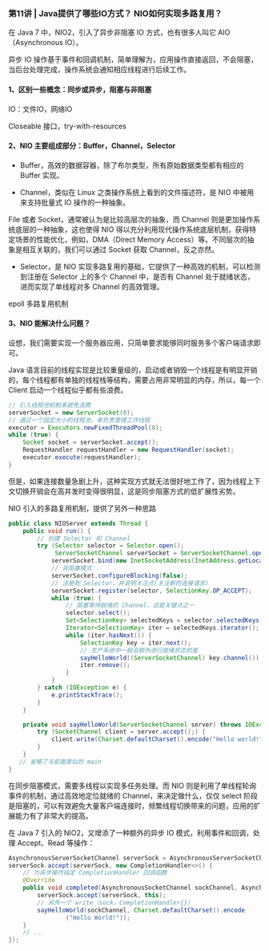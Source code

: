 ### 第11讲 | Java提供了哪些IO方式？ NIO如何实现多路复用？

在 Java 7 中，NIO2，引入了异步非阻塞 IO 方式，也有很多人叫它 AIO（Asynchronous IO）。

异步 IO 操作基于事件和回调机制，简单理解为，应用操作直接返回，不会阻塞，当后台处理完成，操作系统会通知相应线程进行后续工作。

#### 1、区别一些概念：同步或异步，阻塞与非阻塞

IO：文件IO，网络IO

Closeable 接口，try-with-resources


#### 2、NIO 主要组成部分：Buffer，Channel，Selector

- Buffer，高效的数据容器，除了布尔类型，所有原始数据类型都有相应的 Buffer 实现。

- Channel，类似在 Linux 之类操作系统上看到的文件描述符，是 NIO 中被用来支持批量式 IO 操作的一种抽象。

File 或者 Socket，通常被认为是比较高层次的抽象，而 Channel 则是更加操作系统底层的一种抽象，这也使得 NIO 得以充分利用现代操作系统底层机制，获得特定场景的性能优化，例如，DMA（Direct Memory Access）等。不同层次的抽象是相互关联的，我们可以通过 Socket 获取 Channel，反之亦然。

- Selector，是 NIO 实现多路复用的基础，它提供了一种高效的机制，可以检测到注册在 Selector 上的多个 Channel 中，是否有 Channel 处于就绪状态，进而实现了单线程对多 Channel 的高效管理。

epoll 多路复用机制

#### 3、NIO 能解决什么问题？

设想，我们需要实现一个服务器应用，只简单要求能够同时服务多个客户端请求即可。

Java 语言目前的线程实现是比较重量级的，启动或者销毁一个线程是有明显开销的，每个线程都有单独的线程栈等结构，需要占用非常明显的内存，所以，每一个 Client 启动一个线程似乎都有些浪费。

```java
// 引入线程池机制来避免浪费
serverSocket = new ServerSocket(0);
// 通过一个固定大小的线程池，来负责管理工作线程
executor = Executors.newFixedThreadPool(8);
while (true) {
    Socket socket = serverSocket.accept();
    RequestHandler requestHandler = new RequestHandler(socket);
    executor.execute(requestHandler);
}
```

但是，如果连接数量急剧上升，这种实现方式就无法很好地工作了，因为线程上下文切换开销会在高并发时变得很明显，这是同步阻塞方式的低扩展性劣势。

NIO 引入的多路复用机制，提供了另外一种思路
```java
public class NIOServer extends Thread {
    public void run() {
    	// 创建 Selector 和 Channel
        try (Selector selector = Selector.open();
             ServerSocketChannel serverSocket = ServerSocketChannel.open();) {
            serverSocket.bind(new InetSocketAddress(InetAddress.getLocalHost(), 8888));
            // 非阻塞模式
            serverSocket.configureBlocking(false);
            // 注册到 Selector，并说明关注点(关注新的连接请求)
            serverSocket.register(selector, SelectionKey.OP_ACCEPT);
            while (true) {
            	// 阻塞等待就绪的 Channel，这是关键点之一
                selector.select();
                Set<SelectionKey> selectedKeys = selector.selectedKeys();
                Iterator<SelectionKey> iter = selectedKeys.iterator();
                while (iter.hasNext()) {
                    SelectionKey key = iter.next();
                    // 生产系统中一般会额外进行就绪状态检查
                    sayHelloWorld((ServerSocketChannel) key.channel());
                    iter.remove();
                }
            }
        } catch (IOException e) {
            e.printStackTrace();
        }
    }

    private void sayHelloWorld(ServerSocketChannel server) throws IOException {
        try (SocketChannel client = server.accept();) {          
        	client.write(Charset.defaultCharset().encode("Hello world!"));
        }
    }
   // 省略了与前面类似的 main
}
```

在同步阻塞模式，需要多线程以实现多任务处理。而 NIO 则是利用了单线程轮询事件的机制，通过高效地定位就绪的 Channel，来决定做什么，仅仅 select 阶段是阻塞的，可以有效避免大量客户端连接时，频繁线程切换带来的问题，应用的扩展能力有了非常大的提高。

在 Java 7 引入的 NIO2，又增添了一种额外的异步 IO 模式，利用事件和回调，处理 Accept、Read 等操作：
```java
AsynchronousServerSocketChannel serverSock = AsynchronousServerSocketChannel.open().bind(sockAddr);
serverSock.accept(serverSock, new CompletionHandler<>() { 
	// 为异步操作指定 CompletionHandler 回调函数
    @Override
    public void completed(AsynchronousSocketChannel sockChannel, AsynchronousServerSocketChannel serverSock) {
        serverSock.accept(serverSock, this);
        // 另外一个 write（sock，CompletionHandler{}）
        sayHelloWorld(sockChannel, Charset.defaultCharset().encode
                ("Hello World!"));
    }
    // ...
});
```

